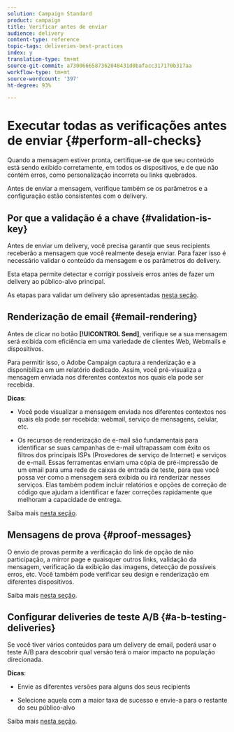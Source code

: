 ```yaml
---
solution: Campaign Standard
product: campaign
title: Verificar antes de enviar
audience: delivery
content-type: reference
topic-tags: deliveries-best-practices
index: y
translation-type: tm+mt
source-git-commit: a7300666587362048431d0bafacc317170b317aa
workflow-type: tm+mt
source-wordcount: '397'
ht-degree: 93%

---
```



# Executar todas as verificações antes de enviar {#perform-all-checks}

Quando a mensagem estiver pronta, certifique-se de que seu conteúdo está sendo exibido corretamente, em todos os dispositivos, e de que não contém erros, como personalização incorreta ou links quebrados.

Antes de enviar a mensagem, verifique também se os parâmetros e a configuração estão consistentes com o delivery.

## Por que a validação é a chave {#validation-is-key}

Antes de enviar um delivery, você precisa garantir que seus recipients receberão a mensagem que você realmente deseja enviar. Para fazer isso é necessário validar o conteúdo da mensagem e os parâmetros do delivery.

Esta etapa permite detectar e corrigir possíveis erros antes de fazer um delivery ao público-alvo principal.

As etapas para validar um delivery são apresentadas [nesta seção](../../sending/using/get-started-sending-messages.md#prepare-test-send).

## Renderização de email {#email-rendering}

Antes de clicar no botão **[!UICONTROL Send]**, verifique se a sua mensagem será exibida com eficiência em uma variedade de clientes Web, Webmails e dispositivos.

Para permitir isso, o Adobe Campaign captura a renderização e a disponibiliza em um relatório dedicado. Assim, você pré-visualiza a mensagem enviada nos diferentes contextos nos quais ela pode ser recebida.

**Dicas**:

* Você pode visualizar a mensagem enviada nos diferentes contextos nos quais ela pode ser recebida: webmail, serviço de mensagens, celular, etc.

* Os recursos de renderização de e-mail são fundamentais para identificar se suas campanhas de e-mail ultrapassam com êxito os filtros dos principais ISPs (Provedores de serviço de Internet) e serviços de e-mail. Essas ferramentas enviam uma cópia de pré-impressão de um email para uma rede de caixas de entrada de teste, para que você possa ver como a mensagem será exibida ou irá renderizar nesses serviços. Elas também podem incluir relatórios e opções de correção de código que ajudam a identificar e fazer correções rapidamente que melhoram a capacidade de entrega.

Saiba mais [nesta seção](../../sending/using/email-rendering.md).

## Mensagens de prova {#proof-messages}

O envio de provas permite a verificação do link de opção de não participação, a mirror page e quaisquer outros links, validação da mensagem, verificação da exibição das imagens, detecção de possíveis erros, etc. Você também pode verificar seu design e renderização em diferentes dispositivos.

Saiba mais [nesta seção](../../sending/using/sending-proofs.md).

## Configurar deliveries de teste A/B {#a-b-testing-deliveries}

Se você tiver vários conteúdos para um delivery de email, poderá usar o teste A/B para descobrir qual versão terá o maior impacto na população direcionada.

**Dicas**:

* Envie as diferentes versões para alguns dos seus recipients

* Selecione aquela com a maior taxa de sucesso e envie-a para o restante do seu público-alvo

Saiba mais [nesta seção](../../channels/using/designing-an-a-b-test-email.md).

